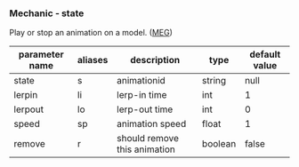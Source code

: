 ### Mechanic ‐ state
Play or stop an animation on a model. ([MEG](https://git.lumine.io/mythiccraft/model-engine-4/-/wikis/Skills/Mechanics/State))

| parameter name | aliases | description | type | default value |
| --- | ---| ---| ---| --- |
| state | s | animationid | string | null |
| lerpin | li | lerp-in time | int | 1 |
| lerpout | lo | lerp-out time | int | 0 |
| speed | sp | animation speed | float | 1 |
| remove | r | should remove this animation | boolean | false |
